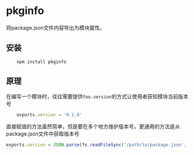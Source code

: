 # pkginfo

将package.json文件内容导出为模块属性。

## 安装
```
    npm install pkginfo
```

## 原理
在编写一个模块时，往往需要提供`foo.version`的方式让使用者获知模块当前版本号

``` js
    exports.version = '0.1.0'
```

直接赋值的方法虽然简单，但是要在多个地方维护版本号，更通用的方法是从package.json文件中获取版本号

```` js
exports.version = JSON.parse(fs.readFileSync('/path/to/package.json', 'utf8')).version;
```